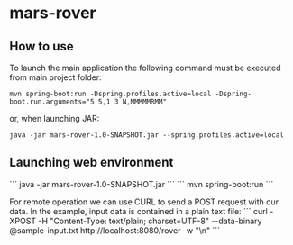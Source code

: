 # mars-rover

## How to use
To launch the main application the following command must be executed from main project folder:
```
mvn spring-boot:run -Dspring.profiles.active=local -Dspring-boot.run.arguments="5 5,1 3 N,MMMMMRMM"
```
or, when launching JAR:
```
java -jar mars-rover-1.0-SNAPSHOT.jar --spring.profiles.active=local
```

## Launching web environment
´´´
java -jar mars-rover-1.0-SNAPSHOT.jar
´´´
´´´
mvn spring-boot:run
´´´

For remote operation we can use CURL to send a POST request with our data. In the example, input data is contained in a plain text file:
´´´
curl -XPOST -H "Content-Type: text/plain; charset=UTF-8" --data-binary @sample-input.txt http://localhost:8080/rover -w "\n"
´´´
